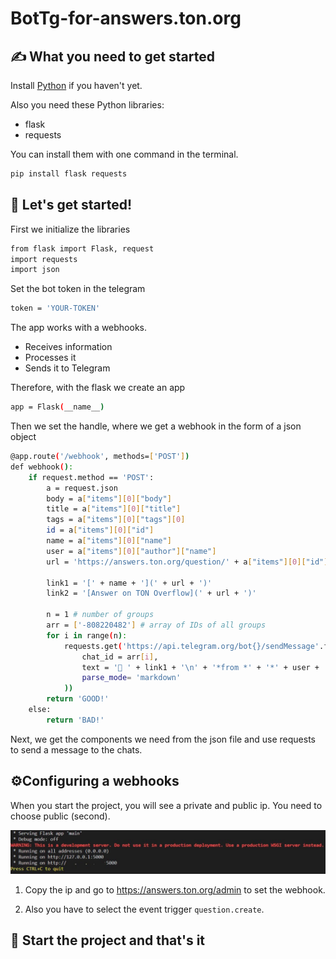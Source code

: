 # BotTg-for-answers.ton.org

## ✍️ What you need to get started
Install [Python](https://www.python.org/) if you haven't yet.

Also you need these Python libraries:
 - flask
 - requests

You can install them with one command in the terminal.
```bash
pip install flask requests
```
## 🚀 Let's get started!

First we initialize the libraries
```bash
from flask import Flask, request
import requests
import json
```

Set the bot token in the telegram
```bash
token = 'YOUR-TOKEN'
```

The app works with a webhooks. 
* Receives information 
* Processes it
* Sends it to Telegram

Therefore, with the flask we create an app
```bash
app = Flask(__name__)
```

Then we set the handle, where we get a webhook in the form of a json object
```bash
@app.route('/webhook', methods=['POST'])
def webhook():
    if request.method == 'POST':
        a = request.json
        body = a["items"][0]["body"] 
        title = a["items"][0]["title"] 
        tags = a["items"][0]["tags"][0] 
        id = a["items"][0]["id"] 
        name = a["items"][0]["name"] 
        user = a["items"][0]["author"]["name"] 
        url = 'https://answers.ton.org/question/' + a["items"][0]["id"] + '/' 

        link1 = '[' + name + '](' + url + ')'
        link2 = '[Answer on TON Overflow](' + url + ')'
        
        n = 1 # number of groups
        arr = ['-808220482'] # array of IDs of all groups
        for i in range(n):
            requests.get('https://api.telegram.org/bot{}/sendMessage'.format(token), params=dict(
                chat_id = arr[i],
                text = '🔔 ' + link1 + '\n' + '*from *' + '*' + user + '*' + '\n\n' + body  + '\n\n' + '🔗 ' + link2,
                parse_mode= 'markdown'
            )) 
        return 'GOOD!'
    else:
        return 'BAD!'
```

Next, we get the components we need from the json file and use requests to send a message to the chats.

## ⚙️Configuring a webhooks 

When you start the project, you will see a private and public ip. You need to choose public (second).

![image](/img/ip.png)

1) Copy the ip and go to https://answers.ton.org/admin to set the webhook.

2) Also you have to select the event trigger `question.create`.

## 🚀 Start the project and that's it
